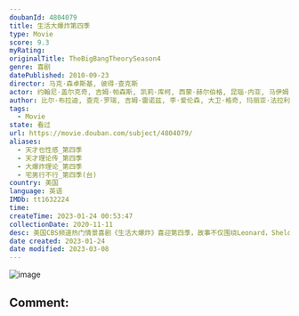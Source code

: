 ```yaml
---
doubanId: 4804079
title: 生活大爆炸第四季
type: Movie
score: 9.3
myRating: 
originalTitle: TheBigBangTheorySeason4
genre: 喜剧
datePublished: 2010-09-23
director: 马克·森卓斯基, 彼得·查克斯
actor: 约翰尼·盖尔克奇, 吉姆·帕森斯, 凯莉·库柯, 西蒙·赫尔伯格, 昆瑙·内亚, 马伊姆·拜力克, 梅丽莎·劳奇, 阿尔蒂·曼, 威尔·惠顿, 武井乔治, 兰尼·琼, 阿诺德·陈, 菲尔·艾布拉姆斯, 杰西卡·沃尔特, 斯蒂夫·盖瑞·沃兹尼亚克, 凯缇·萨克霍夫, 尼尔·德格拉塞·泰森, 约翰·罗斯·鲍伊, 艾丽莎·杜什库, 凯文·苏斯曼, 蒂凡尼·多庞特, 埃里克·安德烈, 基思·卡拉丹, 维尔内·沃特森, 布莱恩·史密斯, 约书亚·马林纳, 布莱恩·乔治, 莱瓦尔·伯顿, 卡洛儿·安·苏西, 劳里·梅特卡夫, 瑞克·福克斯
author: 比尔·布拉迪, 查克·罗瑞, 吉姆·雷诺兹, 李·爱伦森, 大卫·格奇, 玛丽亚·法拉利, 史蒂夫·霍兰德, 史蒂文·莫拉, 埃里克·卡普兰, 艾迪·戈罗杰茨基
tags:
  - Movie
state: 看过
url: https://movie.douban.com/subject/4804079/
aliases:
  - 天才也性感_第四季
  - 天才理论传_第四季
  - 大爆炸理论_第四季
  - 宅男行不行_第四季(台)
country: 美国
language: 英语
IMDb: tt1632224
time: 
createTime: 2023-01-24 00:53:47
collectionDate: 2020-11-11
desc: 美国CBS频道热门情景喜剧《生活大爆炸》喜迎第四季，故事不仅围绕Leonard，Sheldon，Howard和Raj四位可爱的物理天才，以及隔壁的金发美女Penny展开，还增加了新角色，这些亮相人物会...
date created: 2023-01-24
date modified: 2023-03-08
---
```


![image](p607743654.jpg)

Comment:
---

